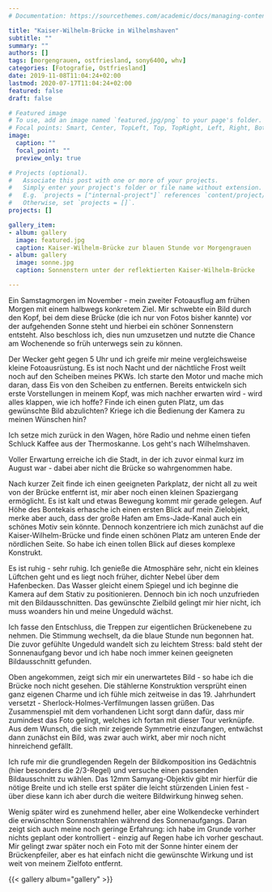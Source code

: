 ```yaml
---
# Documentation: https://sourcethemes.com/academic/docs/managing-content/

title: "Kaiser-Wilhelm-Brücke in Wilhelmshaven"
subtitle: ""
summary: ""
authors: []
tags: [morgengrauen, ostfriesland, sony6400, whv]
categories: [Fotografie, Ostfriesland]
date: 2019-11-08T11:04:24+02:00
lastmod: 2020-07-17T11:04:24+02:00
featured: false
draft: false

# Featured image
# To use, add an image named `featured.jpg/png` to your page's folder.
# Focal points: Smart, Center, TopLeft, Top, TopRight, Left, Right, BottomLeft, Bottom, BottomRight.
image:
  caption: ""
  focal_point: ""
  preview_only: true

# Projects (optional).
#   Associate this post with one or more of your projects.
#   Simply enter your project's folder or file name without extension.
#   E.g. `projects = ["internal-project"]` references `content/project/deep-learning/index.md`.
#   Otherwise, set `projects = []`.
projects: []

gallery_item:
- album: gallery
  image: featured.jpg
  caption: Kaiser-Wilhelm-Brücke zur blauen Stunde vor Morgengrauen
- album: gallery
  image: sonne.jpg
  caption: Sonnenstern unter der reflektierten Kaiser-Wilhelm-Brücke

---
```

Ein Samstagmorgen im November - mein zweiter Fotoausflug am frühen Morgen mit einem halbwegs konkretem Ziel. Mir schwebte ein Bild durch den Kopf, bei dem diese Brücke (die ich nur von Fotos bisher kannte) vor der aufgehenden Sonne steht und hierbei ein schöner Sonnenstern entsteht. Also beschloss ich, dies nun umzusetzen und nutzte die Chance am Wochenende so früh unterwegs sein zu können.

Der Wecker geht gegen 5 Uhr und ich greife mir meine vergleichsweise kleine Fotoausrüstung. Es ist noch Nacht und der nächtliche Frost weilt noch auf den Scheiben meines PKWs. Ich starte den Motor und mache mich daran, dass Eis von den Scheiben zu entfernen. Bereits entwickeln sich erste Vorstellungen in meinem Kopf, was mich nachher erwarten wird - wird alles klappen, wie ich hoffe? Finde ich einen guten Platz, um das gewünschte Bild abzulichten? Kriege ich die Bedienung der Kamera zu meinen Wünschen hin?

Ich setze mich zurück in den Wagen, höre Radio und nehme einen tiefen Schluck Kaffee aus der Thermoskanne. Los geht's nach Wilhelmshaven.

Voller Erwartung erreiche ich die Stadt, in der ich zuvor einmal kurz im August war - dabei aber nicht die Brücke so wahrgenommen habe.

Nach kurzer Zeit finde ich einen geeigneten Parkplatz, der nicht all zu weit von der Brücke entfernt ist, mir aber noch einen kleinen Spaziergang ermöglicht. Es ist kalt und etwas Bewegung kommt mir gerade gelegen. Auf Höhe des Bontekais erhasche ich einen ersten Blick auf mein Zielobjekt, merke aber auch, dass der große Hafen am Ems-Jade-Kanal auch ein schönes Motiv sein könnte. Dennoch konzentriere ich mich zunächst auf die Kaiser-Wilhelm-Brücke und finde einen schönen Platz am unteren Ende der nördlichen Seite. So habe ich einen tollen Blick auf dieses komplexe Konstrukt.

Es ist ruhig - sehr ruhig. Ich genieße die Atmosphäre sehr, nicht ein kleines Lüftchen geht und es liegt noch früher, dichter Nebel über dem Hafenbecken. Das Wasser gleicht einem Spiegel und ich beginne die Kamera auf dem Stativ zu positionieren. Dennoch bin ich noch unzufrieden mit den Bildausschnitten. Das gewünschte Zielbild gelingt mir hier nicht, ich muss woanders hin und meine Ungeduld wächst.

Ich fasse den Entschluss, die Treppen zur eigentlichen Brückenebene zu nehmen. Die Stimmung wechselt, da die blaue Stunde nun begonnen hat. Die zuvor gefühlte Ungeduld wandelt sich zu leichtem Stress: bald steht der Sonnenaufgang bevor und ich habe noch immer keinen geeigneten Bildausschnitt gefunden.

Oben angekommen, zeigt sich mir ein unerwartetes Bild - so habe ich die Brücke noch nicht gesehen. Die stählerne Konstruktion versprüht einen ganz eigenen Charme und ich fühle mich zeitweise in das 19. Jahrhundert versetzt - Sherlock-Holmes-Verfilmungen lassen grüßen. Das Zusammenspiel mit dem vorhandenen Licht sorgt dann dafür, dass mir zumindest das Foto gelingt, welches ich fortan mit dieser Tour verknüpfe. Aus dem Wunsch, die sich mir zeigende Symmetrie einzufangen, entwächst dann zunächst ein Bild, was zwar auch wirkt, aber mir noch nicht hinreichend gefällt.

Ich rufe mir die grundlegenden Regeln der Bildkomposition ins Gedächtnis (hier besonders die 2/3-Regel) und versuche einen passenden Bildausschnitt zu wählen. Das 12mm Samyang-Objektiv gibt mir hierfür die nötige Breite und ich stelle erst später die leicht stürzenden Linien fest - über diese kann ich aber durch die weitere Bildwirkung hinweg sehen.

Wenig später wird es zunehmend heller, aber eine Wolkendecke verhindert die erwünschten Sonnenstrahlen während des Sonnenaufgangs. Daran zeigt sich auch meine noch geringe Erfahrung: ich habe im Grunde vorher nichts geplant oder kontrolliert - einzig auf Regen habe ich vorher geschaut. Mir gelingt zwar später noch ein Foto mit der Sonne hinter einem der Brückenpfeiler, aber es hat einfach nicht die gewünschte Wirkung und ist weit von meinem Zielfoto entfernt.

{{< gallery album="gallery" >}}
